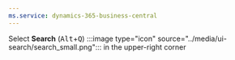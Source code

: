 ```yaml
---
ms.service: dynamics-365-business-central
---
```

Select **Search** (<kbd>Alt</kbd>+<kbd>Q</kbd>) :::image type="icon" source="../media/ui-search/search_small.png"::: in the upper-right corner